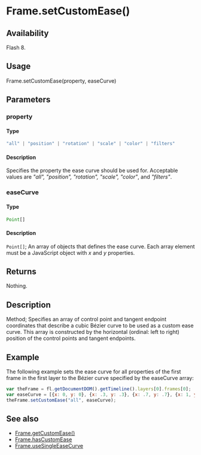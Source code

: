 # Frame.setCustomEase()

## Availability

Flash 8.

## Usage

Frame.setCustomEase(property, easeCurve)

## Parameters

### **property**

#### Type

```typescript
"all" | "position" | "rotation" | "scale" | "color" | "filters"
```

#### Description

Specifies the property the ease curve should be used for. Acceptable values are *"all", "position", "rotation", "scale", "color"*, and *"filters"*.

### **easeCurve**

#### Type

```typescript
Point[]
```

#### Description

`Point[]`; An array of objects that defines the ease curve. Each array element must be a JavaScript object with *x* and *y* properties.

## Returns

Nothing.

## Description

Method; Specifies an array of control point and tangent endpoint coordinates that describe a cubic Bézier curve to be used as a custom ease curve. This array is constructed by the horizontal (ordinal: left to right) position of the control points and tangent endpoints.

## Example

The following example sets the ease curve for all properties of the first frame in the first layer to the Bézier curve specified by the easeCurve array:

```javascript
var theFrame = fl.getDocumentDOM().getTimeline().layers[0].frames[0];
var easeCurve = [{x: 0, y: 0}, {x: .3, y: .3}, {x: .7, y: .7}, {x: 1, y :1}];
theFrame.setCustomEase("all", easeCurve);
```

## See also

- [Frame.getCustomEase()](../Frame_object/Frame6.md)
- [Frame.hasCustomEase](../Frame_object/Frame10.md)
- [Frame.useSingleEaseCurve](../Frame_object/Frame40.md)
